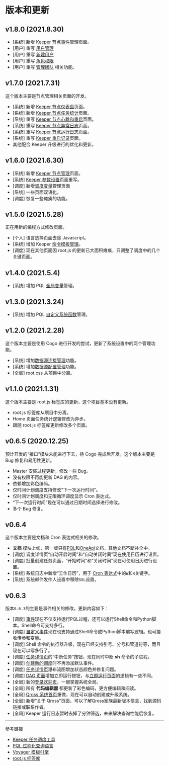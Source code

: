 # 版本和更新

## v1.8.0 (2021.8.30)

* [系统] 新增 [Keeper 节点事件](/master/keeper/node-events.md)管理页面。
* [用户] 重写 [用户管理](/master/user/users.md)
* [用户] 重写 [新建用户](/master/user/info.md)
* [用户] 重写 [角色权限](/master/user/rule.md)
* [用户] 重写 [管理团队](/master/user/team.md) 相关功能。

## v1.7.0 (2021.7.31)

这个版本主要是节点管理相关页面的开发。

* [系统] 新增 [Keeper 节点仪表盘](/master/keeper/node.md)页面。
* [系统] 新增 [Keeper 节点任务统计](/master/keeper/tasks.md)页面。
* [系统] 重写 [Keeper 节点心跳和重启](/master/keeper/beats.md)页面。
* [系统] 重写 [Keeper 节点异常日志](/master/keeper/exceptions.md)页面。
* [系统] 重写 [Keeper 节点运行日志](/master/keeper/running.md)页面。
* [系统] 重写 [Keeper 重启记录](/master/keeper/starts.md)页面。
* 其他配合 Keeper 升级进行的优化和更新。

## v1.6.0 (2021.6.30)

* [系统] 新增 [Keeper 节点管理](/master/keeper/nodes.md)页面。
* [系统] [Keeper 参数设置](/master/keeper/settings.md)页面重写。
* [调度] 新增[调度变量](/master/keeper/variable.md)管理页面
* [系统] 一些页面双语化。
* [调度] 恢复一些瘫痪的功能。

## v1.5.0 (2021.5.28)

正在用新的编程方式修改页面。

* [个人] 语言选择页面去除 Javascript。
* [系统] 增加 Keeper [命令模板管理](/master/system/command-tempalte.md)。
* [调度] 现在其他页面因 root.js 的更新已大面积瘫痪，只调整了调度中的几个关键页面。

## v1.4.0 (2021.5.4)

* [系统] 增加 PQL [全局变量](/master/system/variables.md)管理。

## v1.3.0 (2021.3.24)

* [系统] 增加 PQL [自定义系统函数](/master/system/functions.md)管理。

## v1.2.0 (2021.2.28)

这个版本主要是使用 Cogo 进行开发的尝试，更新了系统设置中的两个管理功能。

* [系统] 增加[数据源连接管理](/master/system/connections.md)功能。
* [系统] 增加[数据源配置管理](/master/system/properties.md)功能。
* [全局] root.css 从项目中分离。

## v1.1.0 (2021.1.31)

这个版本主要是 root.js 标签库的更新，这个项目基本没有更新。

* root.js 标签库从项目中分离。
* Home 页面任务统计逻辑修改为异步。
* 跟随 root.js 标签库更新修改多个页面。

## v0.6.5 (2020.12.25)

预计开发的“接口”模块未能进行下去，待 Cogo 完成后开发。这个版本主要是 Bug 修复和易用性更新。

* Master 安装过程更新，修改一些 Bug。
* 没有权限不再能更新 DAG 的内容。
* 依赖增加彩色编码。
* 仅时间计划调度支持修改“下一次运行时间”。
* 仅时间计划调度和无限循环调度显示 Cron 表达式。
* “下一次运行时间”现在可以通过日期时间选择进行修改。
* 多个 Bug 修复。

## v0.6.4

这个版本主要是文档和 Cron 表达式相关的修改。

* **文档** 模块上线，第一版只有[PQL](/pql/overview.md)和[OneApi](/oneapi/overview.md)文档，其他文档不断补全中。 
* [调度] 调度详情页“自动开启时间”和“自动关闭时间”现在使用日历进行设置。
* [调度] 批量创建任务页面，“开始时间”和“关闭时间”现在可使用日历进行设置。
* [系统] 系统日志中新增“工作日历”，用于 [Cron 表达式](/keeper/cron.md)中的`W`和`R`关键字。
* [系统] 系统邮件发件人设置中移除`SSL`设置。


## v0.6.3

版本`0.6.3`的主要是事件相关的修改，更新内容如下：

* [调度] [事件](/master/job/events.md)现在不仅支持运行PQL过程，还可以运行Shell命令和Python脚本。Shell命令可支持多行。
* [调度] [自定义事件](/master/system/events.md)现在也支持通过Shell命令或Python脚本编写逻辑。也可接收传参和变量。
* [调度] Shell 命令的执行器升级，现在已经支持引号、分号和管道符等，而且现在可以写多行了。            
* [调度] [任务详情页](/master/jobs/task.md)的“中断任务”按钮，现在同时中断 **sh** 命令的子进程。
* [调度] [创建新的调度](/master/jobs/job.md)时不再添加默认事件。 
* [调度] [任务详情页](/master/jobs/task.md)瀑布流图增加状态颜色并修复问题。
* [调度] [DAG 页面](/master/jobs/dag.md)增加立即运行按钮，与[立即运行页面](/master/jobs/manual.md)的逻辑有一些不同。
* [全局] 新的[登录欢迎页](/master/home.md)，一眼掌握系统全局。
* [全局] 所有 **代码编辑器** 都更新了彩色编码，更方便编辑和阅读。
* [全局] [Qross 系统首页](/master/index.md)重做，现在可以自动创建或升级系统。
* [全局] 新增“关于 Qross”页面，可以了解Qross家族最新版本信息，找到源码链接或联系作者。
* [全局] Keeper 运行日志暂时去掉了分钟筛选，未来解决查询性能后恢复。

---
参考链接

* [Keeper 任务调度工具](/keeper/overview.md)
* [PQL 过程化查询语言](/pql/overview.md)
* [Voyager 模板引擎](/voyager/overview.md)
* [root.js 标签库](/root.js/overview.md)